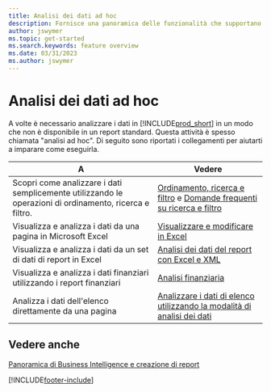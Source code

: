 ```yaml
---
title: Analisi dei dati ad hoc
description: Fornisce una panoramica delle funzionalità che supportano le attività di analisi dei dati ad hoc nel prodotto Business Central.
author: jswymer
ms.topic: get-started
ms.search.keywords: feature overview
ms.date: 03/31/2023
ms.author: jswymer
---
```

# <a name="ad-hoc-data-analysis"></a>Analisi dei dati ad hoc

A volte è necessario analizzare i dati in [!INCLUDE[prod_short](includes/prod_short.md)] in un modo che non è disponibile in un report standard. Questa attività è spesso chiamata "analisi ad hoc". Di seguito sono riportati i collegamenti per aiutarti a imparare come eseguirla.

| A | Vedere |
| --- | --- |
| Scopri come analizzare i dati semplicemente utilizzando le operazioni di ordinamento, ricerca e filtro. | [Ordinamento, ricerca e filtro](ui-enter-criteria-filters.md) e [Domande frequenti su ricerca e filtro](ui-search-filter-faq.yml) |
| Visualizza e analizza i dati da una pagina in Microsoft Excel | [Visualizzare e modificare in Excel](across-work-with-excel.md) |
| Visualizza e analizza i dati da un set di dati di report in Excel | [Analisi dei dati del report con Excel e XML](report-analyze-excel.md) |
| Visualizza e analizza i dati finanziari utilizzando i report finanziari | [Analisi finanziaria](bi.md) |
| Analizza i dati dell'elenco direttamente da una pagina |[Analizzare i dati di elenco utilizzando la modalità di analisi dei dati](analysis-mode.md)|

## <a name="see-also"></a>Vedere anche

[Panoramica di Business Intelligence e creazione di report](ui-work-report.md)

[!INCLUDE[footer-include](includes/footer-banner.md)]
